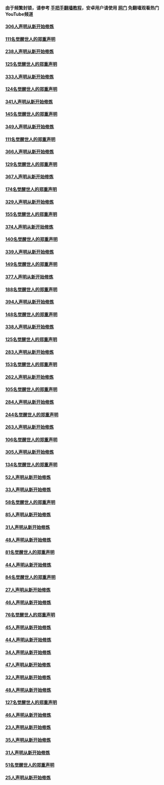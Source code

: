 #### 由于频繁封锁，请参考 [手把手翻墙教程](https://github.com/gfw-breaker/guides/wiki/)，安卓用户请使用 [网门](https://github.com/gfw-breaker/nogfw/blob/master/dl.md?t=07152001) 免翻墙观看热门YouTube频道 

#### [306人声明从新开始修炼](../pages/91/428076.md?t=07152001) 

#### [111名觉醒世人的郑重声明](../pages/91/428075.md?t=07152001) 

#### [238人声明从新开始修炼](../pages/91/427767.md?t=07152001) 

#### [125名觉醒世人的郑重声明](../pages/91/427766.md?t=07152001) 

#### [333人声明从新开始修炼](../pages/91/427525.md?t=07152001) 

#### [124名觉醒世人的郑重声明](../pages/91/427524.md?t=07152001) 

#### [341人声明从新开始修炼](../pages/91/427255.md?t=07152001) 

#### [145名觉醒世人的郑重声明](../pages/91/427254.md?t=07152001) 

#### [349人声明从新开始修炼](../pages/91/426969.md?t=07152001) 

#### [111名觉醒世人的郑重声明](../pages/91/426968.md?t=07152001) 

#### [366人声明从新开始修炼](../pages/91/426737.md?t=07152001) 

#### [129名觉醒世人的郑重声明](../pages/91/426736.md?t=07152001) 

#### [367人声明从新开始修炼](../pages/91/426421.md?t=07152001) 

#### [174名觉醒世人的郑重声明](../pages/91/426420.md?t=07152001) 

#### [329人声明从新开始修炼](../pages/91/426139.md?t=07152001) 

#### [155名觉醒世人的郑重声明](../pages/91/426138.md?t=07152001) 

#### [374人声明从新开始修炼](../pages/91/425811.md?t=07152001) 

#### [140名觉醒世人的郑重声明](../pages/91/425810.md?t=07152001) 

#### [339人声明从新开始修炼](../pages/91/425690.md?t=07152001) 

#### [149名觉醒世人的郑重声明](../pages/91/425689.md?t=07152001) 

#### [377人声明从新开始修炼](../pages/91/424867.md?t=07152001) 

#### [188名觉醒世人的郑重声明](../pages/91/424866.md?t=07152001) 

#### [394人声明从新开始修炼](../pages/91/423914.md?t=07152001) 

#### [148名觉醒世人的郑重声明](../pages/91/423913.md?t=07152001) 

#### [338人声明从新开始修炼](../pages/91/423540.md?t=07152001) 

#### [125名觉醒世人的郑重声明](../pages/91/423539.md?t=07152001) 

#### [283人声明从新开始修炼](../pages/91/423296.md?t=07152001) 

#### [153名觉醒世人的郑重声明](../pages/91/423295.md?t=07152001) 

#### [262人声明从新开始修炼](../pages/91/423004.md?t=07152001) 

#### [105名觉醒世人的郑重声明](../pages/91/423003.md?t=07152001) 

#### [284人声明从新开始修炼](../pages/91/422707.md?t=07152001) 

#### [244名觉醒世人的郑重声明](../pages/91/422706.md?t=07152001) 

#### [263人声明从新开始修炼](../pages/91/422553.md?t=07152001) 

#### [106名觉醒世人的郑重声明](../pages/91/422552.md?t=07152001) 

#### [305人声明从新开始修炼](../pages/91/422153.md?t=07152001) 

#### [134名觉醒世人的郑重声明](../pages/91/422152.md?t=07152001) 

#### [52人声明从新开始修炼](../pages/91/421846.md?t=07152001) 

#### [33人声明从新开始修炼](../pages/91/421804.md?t=07152001) 

#### [58名觉醒世人的郑重声明](../pages/91/421845.md?t=07152001) 

#### [85人声明从新开始修炼](../pages/91/421769.md?t=07152001) 

#### [31人声明从新开始修炼](../pages/91/421763.md?t=07152001) 

#### [48人声明从新开始修炼](../pages/91/421605.md?t=07152001) 

#### [81名觉醒世人的郑重声明](../pages/91/421656.md?t=07152001) 

#### [44人声明从新开始修炼](../pages/91/421544.md?t=07152001) 

#### [84名觉醒世人的郑重声明](../pages/91/421543.md?t=07152001) 

#### [27人声明从新开始修炼](../pages/91/421465.md?t=07152001) 

#### [46人声明从新开始修炼](../pages/91/421454.md?t=07152001) 

#### [76名觉醒世人的郑重声明](../pages/91/421453.md?t=07152001) 

#### [45人声明从新开始修炼](../pages/91/421452.md?t=07152001) 

#### [44人声明从新开始修炼](../pages/91/421422.md?t=07152001) 

#### [34人声明从新开始修炼](../pages/91/421322.md?t=07152001) 

#### [47人声明从新开始修炼](../pages/91/421264.md?t=07152001) 

#### [32人声明从新开始修炼](../pages/91/421225.md?t=07152001) 

#### [48人声明从新开始修炼](../pages/91/421202.md?t=07152001) 

#### [127名觉醒世人的郑重声明](../pages/91/421224.md?t=07152001) 

#### [46人声明从新开始修炼](../pages/91/421203.md?t=07152001) 

#### [23人声明从新开始修炼](../pages/91/421138.md?t=07152001) 

#### [35人声明从新开始修炼](../pages/91/421122.md?t=07152001) 

#### [31人声明从新开始修炼](../pages/91/421081.md?t=07152001) 

#### [51名觉醒世人的郑重声明](../pages/91/421080.md?t=07152001) 

#### [25人声明从新开始修炼](../pages/91/421020.md?t=07152001) 

